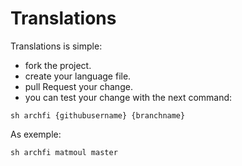 # Translations

Translations is simple:

- fork the project.
- create your language file.
- pull Request your change.
- you can test your change with the next command:

```
sh archfi {githubusername} {branchname}
```

As exemple:

```
sh archfi matmoul master
```
